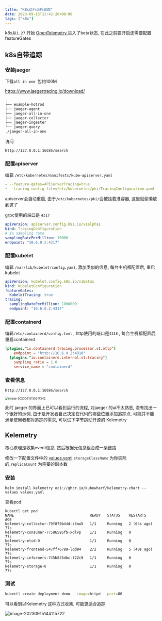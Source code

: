 ```yaml
---
title: "K8s运行流程追踪"
date: 2023-09-15T13:42:20+08:00
tags: ["k8s"]
---
```


k8s从`1.27`  开始 [OpenTelemetry ](https://github.com/open-telemetry/opentelemetry-collector#-opentelemetry-collector) 进入了beta状态, 在此之前要开启还需要配置featureGates



## k8s自带追踪

### 安装jaeger

下载`all in one `包约100M

https://www.jaegertracing.io/download/

```bash
.
├── example-hotrod
├── jaeger-agent
├── jaeger-all-in-one
├── jaeger-collector
├── jaeger-ingester
└── jaeger-query
./jaeger-all-in-one
```

访问

```
http://127.0.0.1:16686/search
```

### 配置apiserver

编辑 `/etc/kubernetes/manifests/kube-apiserver.yaml`

```yaml
- --feature-gates=APIServerTracing=true
- --tracing-config-file=/etc/kubernetes/pki/TracingConfiguration.yaml
```

apiserver会自动重启, 由于`/etc/kubernetes/pki/`会被挂载进容器, 这里就偷懒放到这了

grpc使用的端口是 `4317`

```yaml
apiVersion: apiserver.config.k8s.io/v1alpha1
kind: TracingConfiguration
# 1% sampling rate
samplingRatePerMillion: 10000
endpoint: "10.6.0.2:4317"
```

### 配置kubelet

编辑 `/var/lib/kubelet/config.yaml`, 添加类似的信息, 每台主机都配置后, 重启kubelet

```yaml
apiVersion: kubelet.config.k8s.io/v1beta1
kind: KubeletConfiguration
featureGates:
  KubeletTracing: true
tracing:
  samplingRatePerMillion: 1000000
  endpoint: "10.6.0.2:4317"
```

### 配置containerd

编辑`/etc/containerd/config.toml` , http使用的端口是`4318` , 每台主机都配置后, 重启containerd

```toml
[plugins."io.containerd.tracing.processor.v1.otlp"]
    endpoint = "http://10.6.0.2:4318" 
  [plugins."io.containerd.internal.v1.tracing"]
    sampling_ratio = 1.0
    service_name = "containerd"
```

### 查看信息

```
http://127.0.0.1:16686/search
```

<img src="http://inksnw.asuscomm.com:3001/blog/k8s运行流程追踪_08e48e93a114b7d2efda4c3eb128ddda.png" alt="image-20230915135617342" style="zoom:67%;" />

此时 jaeger 的界面上已可以看到运行的流程, 对jaeger 的ui不太熟悉, 没有找出一个很好的示例, 由于是开发者自己决定在代码的哪些位置添加追踪点, 可能并不能满足使用者都对追踪的需求, 可以试下字节跳动开源的 Kelemetry

## Kelemetry

核心原理是收集event信息, 然后根据元信息组合成一条链路

修改一下配置文件中的  [values.yaml](https://github.com/kubewharf/kelemetry/blob/main/charts/kelemetry/values.yaml)  `storageClassName` 为你实际的,`replicaCount`  为需要的副本数

### 安装

```
helm install kelemetry oci://ghcr.io/kubewharf/kelemetry-chart --values values.yaml
```

查看pod

```
kubectl get pod
NAME                                   READY   STATUS    RESTARTS      AGE
kelemetry-collector-79f879b44d-z5nw5   1/1     Running   2 (64s ago)   77s
kelemetry-consumer-77586595fb-xdlvp    1/1     Running   0             77s
kelemetry-etcd-0                       1/1     Running   0             77s
kelemetry-frontend-547ff76799-lqd94    2/2     Running   5 (40s ago)   77s
kelemetry-informers-745b845dbc-t22c9   1/1     Running   0             77s
kelemetry-storage-0                    1/1     Running   0             77s
```

### 测试

```bash
kubectl create deployment demo --image=httpd --port=80
```

可以看到以Kelemetry 这种方式收集, 可能更适合追踪

![image-20230915144115722](http://inksnw.asuscomm.com:3001/blog/k8s运行流程追踪_fb13bd9e5ad48d7b6dd2d9ca2d637485.png)

